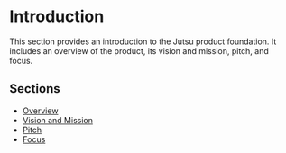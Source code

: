 # Introduction

This section provides an introduction to the Jutsu product foundation. It includes an overview of the product, its vision and mission, pitch, and focus.

## Sections

- [Overview](../platform/overview.md)
- [Vision and Mission](./vision-and-mission.md)
- [Pitch](./pitch.md)
- [Focus](./focus.md)

